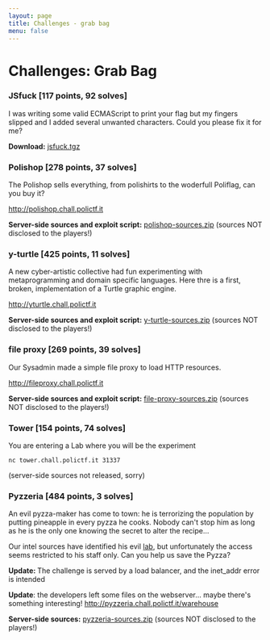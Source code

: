 ```yaml
---
layout: page
title: Challenges - grab bag
menu: false
---
```


# Challenges: Grab Bag


### JSfuck [117 points, 92 solves]

<p>I was writing some valid ECMAScript to print your flag but my fingers slipped and I added several unwanted characters. Could you please fix it for me?</p>

<b>Download:</b> [jsfuck.tgz](/files/jsfuck.f483f13f5c145859caabf0cc21b91cd984ae51702f711e91599ecff7ba4d65cd.tgz)

### Polishop [278 points, 37 solves]

<p>The Polishop sells everything, from polishirts to the woderfull Poliflag, can you buy it?</p><p><a href="http://polishop.chall.polictf.it/">http://polishop.chall.polictf.it</a></p>

<b>Server-side sources and exploit script:</b> [polishop-sources.zip](/files/polishop-sources.zip) (sources NOT disclosed to the players!)

### y-turtle [425 points, 11 solves]

<p>A new cyber-artistic collective had fun experimenting with metaprogramming and domain specific languages. Here thre is a first, broken, implementation of a Turtle graphic engine.</p><p><a href="http://yturtle.chall.polictf.it">http://yturtle.chall.polictf.it</a></p>

<b>Server-side sources and exploit script:</b> [y-turtle-sources.zip](/files/y-turtle-sources.zip) (sources NOT disclosed to the players!)

### file proxy [269 points, 39 solves]

<p>Our Sysadmin made a simple file proxy to load HTTP resources.</p><p><a href="http://fileproxy.chall.polictf.it/">http://fileproxy.chall.polictf.it</a></p>

<b>Server-side sources and exploit script:</b> [file-proxy-sources.zip](/files/file-proxy-sources.zip) (sources NOT disclosed to the players!)

### Tower [154 points, 74 solves]

<p>You are entering a Lab where you will be the experiment</p><p><code>nc tower.chall.polictf.it 31337</code></p>

<p>(server-side sources not released, sorry)</p>

### Pyzzeria [484 points, 3 solves]

<p>An evil pyzza-maker has come to town: he is terrorizing the population by putting pineapple in every pyzza he cooks. Nobody can't stop him as long as he is the only one knowing the secret to alter the recipe...</p><p>Our intel sources have identified his evil <a href="http://pyzzeria.chall.polictf.it/pyzzeria">lab</a>, but unfortunately the access seems restricted to his staff only. Can you help us save the Pyzza?</p><p><b>Update: </b>The challenge is served by a load balancer, and the inet_addr error is intended</p><p><b>Update</b>: the developers left some files on the webserver... maybe there's something interesting! <a href="http://pyzzeria.chall.polictf.it/warehouse">http://pyzzeria.chall.polictf.it/warehouse</a></p>

<b>Server-side sources:</b> [pyzzeria-sources.zip](/files/pyzzeria-sources.zip) (sources NOT disclosed to the players!)
